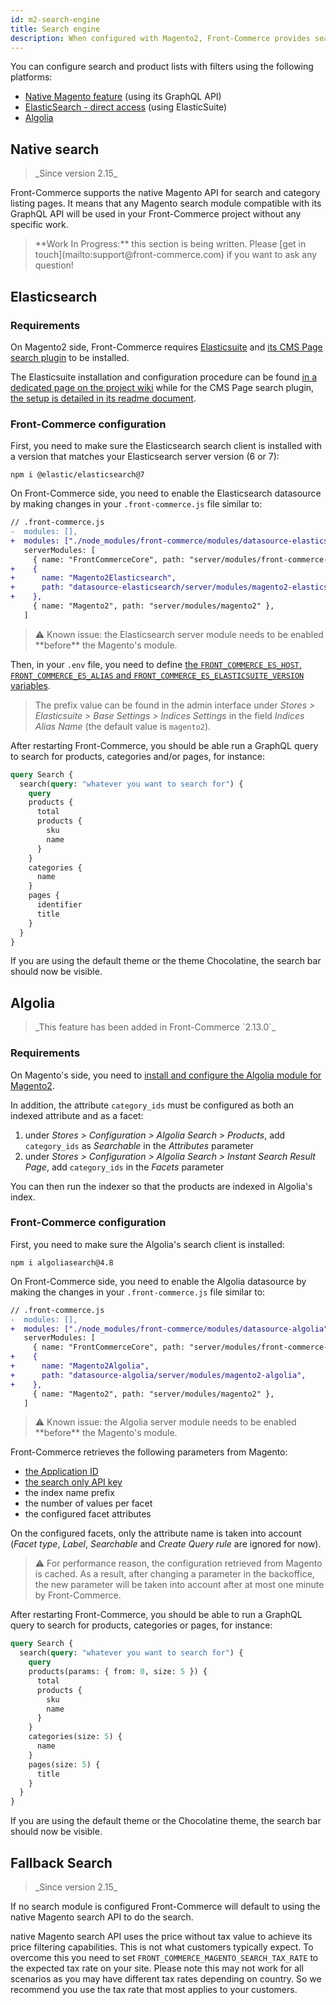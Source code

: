 ```yaml
---
id: m2-search-engine
title: Search engine
description: When configured with Magento2, Front-Commerce provides search capabilities for your website using different technologies. This guide shows you the different options available to you.
---
```


You can configure search and product lists with filters using the following platforms:

- [Native Magento feature](#Native-search) (using its GraphQL API)
- [ElasticSearch - direct access](#Elasticsearch) (using ElasticSuite)
- [Algolia](#Algolia)

## Native search

<blockquote class="feature--new">
_Since version 2.15_
</blockquote>

Front-Commerce supports the native Magento API for search and category listing pages. It means that any Magento search module compatible with its GraphQL API will be used in your Front-Commerce project without any specific work.

<blockquote class="wip">
  **Work In Progress:** this section is being written.
  Please <span class="intercom-launcher">[get in touch](mailto:support@front-commerce.com)</span> if you want to ask any question!
</blockquote>

## Elasticsearch

### Requirements

On Magento2 side, Front-Commerce requires [Elasticsuite](https://github.com/Smile-SA/elasticsuite) and [its CMS Page search plugin](https://github.com/Smile-SA/magento2-module-elasticsuite-cms-search) to be installed.

The Elasticsuite installation and configuration procedure can be found [in a dedicated page on the project wiki](https://github.com/Smile-SA/elasticsuite/wiki/ModuleInstall) while for the CMS Page search plugin, [the setup is detailed in its readme document](https://github.com/Smile-SA/magento2-module-elasticsuite-cms-search#how-to-use).

### Front-Commerce configuration

First, you need to make sure the Elasticsearch search client is installed with a version that matches your Elasticsearch server version (6 or 7):

```
npm i @elastic/elasticsearch@7
```

On Front-Commerce side, you need to enable the Elasticsearch datasource by making changes in your `.front-commerce.js` file similar to:

```diff
// .front-commerce.js
-  modules: [],
+  modules: ["./node_modules/front-commerce/modules/datasource-elasticsearch"],
   serverModules: [
     { name: "FrontCommerceCore", path: "server/modules/front-commerce-core" },
+    {
+      name: "Magento2Elasticsearch",
+      path: "datasource-elasticsearch/server/modules/magento2-elasticsearch",
+    },
     { name: "Magento2", path: "server/modules/magento2" },
   ]
```

<blockquote class="warning">
⚠️ Known issue: the Elasticsearch server module needs to be enabled **before** the Magento's module.
</blockquote>

Then, in your `.env` file, you need to define [the `FRONT_COMMERCE_ES_HOST`, `FRONT_COMMERCE_ES_ALIAS` and `FRONT_COMMERCE_ES_ELASTICSUITE_VERSION` variables](/docs/reference/environment-variables.html#Elasticsearch).

> The prefix value can be found in the admin interface under _Stores > Elasticsuite > Base Settings > Indices Settings_ in the field _Indices Alias Name_ (the default value is `magento2`).

After restarting Front-Commerce, you should be able run a GraphQL query to search for products, categories and/or pages, for instance:

```graphql
query Search {
  search(query: "whatever you want to search for") {
    query
    products {
      total
      products {
        sku
        name
      }
    }
    categories {
      name
    }
    pages {
      identifier
      title
    }
  }
}
```

If you are using the default theme or the theme Chocolatine, the search bar should now be visible.

## Algolia

<blockquote class="feature--new">
  _This feature has been added in Front-Commerce `2.13.0`_
</blockquote>

### Requirements

On Magento's side, you need to [install and configure the Algolia module for Magento2](https://www.algolia.com/doc/integration/magento-2/getting-started/quick-start/?client=php#installation).

In addition, the attribute `category_ids` must be configured as both an indexed attribute and as a facet:

1. under _Stores > Configuration > Algolia Search > Products_, add `category_ids` as _Searchable_ in the _Attributes_ parameter
1. under _Stores > Configuration > Algolia Search > Instant Search Result Page_, add `category_ids` in the _Facets_ parameter

You can then run the indexer so that the products are indexed in Algolia's index.

### Front-Commerce configuration

First, you need to make sure the Algolia's search client is installed:

```
npm i algoliasearch@4.8
```

On Front-Commerce side, you need to enable the Algolia datasource by making the changes in your `.front-commerce.js` file similar to:

```diff
// .front-commerce.js
-  modules: [],
+  modules: ["./node_modules/front-commerce/modules/datasource-algolia"],
   serverModules: [
     { name: "FrontCommerceCore", path: "server/modules/front-commerce-core" },
+    {
+      name: "Magento2Algolia",
+      path: "datasource-algolia/server/modules/magento2-algolia",
+    },
     { name: "Magento2", path: "server/modules/magento2" },
   ]
```

<blockquote class="warning">
⚠️ Known issue: the Algolia server module needs to be enabled **before** the Magento's module.
</blockquote>

Front-Commerce retrieves the following parameters from Magento:

- [the Application ID](https://www.algolia.com/doc/guides/sending-and-managing-data/send-and-update-your-data/how-to/importing-with-the-api/#application-id)
- [the search only API key](https://www.algolia.com/doc/guides/security/api-keys/#search-only-api-key)
- the index name prefix
- the number of values per facet
- the configured facet attributes

On the configured facets, only the attribute name is taken into account (_Facet type_, _Label_, _Searchable_ and _Create Query rule_ are ignored for now).

<blockquote class="warning">
⚠️ For performance reason, the configuration retrieved from Magento is cached. As a result, after changing a parameter in the backoffice, the new parameter will be taken into account after at most one minute by Front-Commerce.
</blockquote>

After restarting Front-Commerce, you should be able to run a GraphQL query to search for products, categories or pages, for instance:

```graphql
query Search {
  search(query: "whatever you want to search for") {
    query
    products(params: { from: 0, size: 5 }) {
      total
      products {
        sku
        name
      }
    }
    categories(size: 5) {
      name
    }
    pages(size: 5) {
      title
    }
  }
}
```

If you are using the default theme or the Chocolatine theme, the search bar should now be visible.

## Fallback Search

<blockquote class="feature--new">
_Since version 2.15_
</blockquote>

If no search module is configured Front-Commerce will default to using the native Magento search API to do the search.

native Magento search API uses the price without tax value to achieve its price filtering capabilities. This is not what customers typically expect. To overcome this you need to set `FRONT_COMMERCE_MAGENTO_SEARCH_TAX_RATE` to the expected tax rate on your site. Please note this may not work for all scenarios as you may have different tax rates depending on country. So we recommend you use the tax rate that most applies to your customers.
